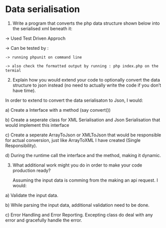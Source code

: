 # Data serialisation

1. Write a program that converts the php data structure shown below into the serialised xml beneath it:

 -> Used Test Driven Approch

 -> Can be tested by :

    -> running phpunit on command line

    -> also check the formatted output by running : php index.php on the termial


2. Explain how you would extend your code to optionally convert the data structure to json instead (no
need to actually write the code if you don’t have time).

In order to extend to convert the data serialisaton to Json, I would:

 a) Create a Interface with a method (say convert())

b) Create a seperate class for XML Serialisation and Json Serialisation that would implement this interface

c) Create a seperate ArrayToJson or XMLToJson that would be responsible for actual conversion, just like ArrayToXML I have created (Single Responsibility).

d) During the runtime call the interface and the method, making it dynamic.

 3. What additional work might you do in order to make your code production­ ready?

    Assuming the input data is comming from the making an api request. I would:

 a) Validate the input data.

 b) While parsing the input data, additional validation need to be done.

 c) Error Handling and Error Reporting. Excepting class do deal with any error and gracefully handle the error.
